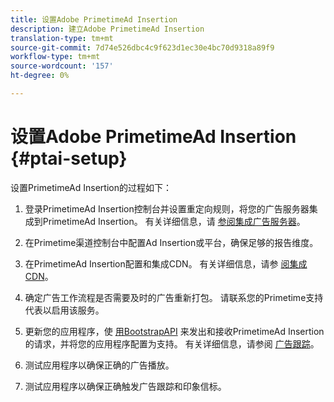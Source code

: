 ```yaml
---
title: 设置Adobe PrimetimeAd Insertion
description: 建立Adobe PrimetimeAd Insertion
translation-type: tm+mt
source-git-commit: 7d74e526dbc4c9f623d1ec30e4bc70d9318a89f9
workflow-type: tm+mt
source-wordcount: '157'
ht-degree: 0%

---
```



# 设置Adobe PrimetimeAd Insertion {#ptai-setup}

设置PrimetimeAd Insertion的过程如下：

1. 登录PrimetimeAd Insertion控制台并设置重定向规则，将您的广告服务器集成到PrimetimeAd Insertion。 有关详细信息，请 [参阅集成广告服务器](integrate-ad-server.md)。

1. 在Primetime渠道控制台中配置Ad Insertion或平台，确保足够的报告维度。

1. 在PrimetimeAd Insertion配置和集成CDN。 有关详细信息，请参 [阅集成CDN](integrate-cdn.md)。

1. 确定广告工作流程是否需要及时的广告重新打包。 请联系您的Primetime支持代表以启用该服务。

1. 更新您的应用程序，使 [用BootstrapAPI](/help/dynamic-ad-insertion/msapi-topics/ms-getting-started/ms-api-query-params.md) 来发出和接收PrimetimeAd Insertion的请求，并将您的应用程序配置为支持。 有关详细信息，请参阅 [广告跟踪](set-up-ad-tracking.md)。

1. 测试应用程序以确保正确的广告播放。 <!-- using the [Debugging tools](troubleshoot-and-debug.md).-->

1. 测试应用程序以确保正确触发广告跟踪和印象信标。<!-- using the [Reporting](reporting-and-billing.md).-->
